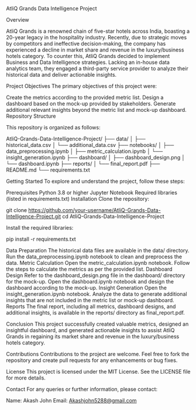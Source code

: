 AtliQ Grands Data Intelligence Project

Overview

AtliQ Grands is a renowned chain of five-star hotels across India, boasting a 20-year legacy in the hospitality industry. Recently, due to strategic moves by competitors and ineffective decision-making, the company has experienced a decline in market share and revenue in the luxury/business hotels category. To counter this, AtliQ Grands decided to implement Business and Data Intelligence strategies. Lacking an in-house data analytics team, they engaged a third-party service provider to analyze their historical data and deliver actionable insights.

Project Objectives
The primary objectives of this project were:

Create the metrics according to the provided metric list.
Design a dashboard based on the mock-up provided by stakeholders.
Generate additional relevant insights beyond the metric list and mock-up dashboard.
Repository Structure

This repository is organized as follows:

AtliQ-Grands-Data-Intelligence-Project/
├── data/
│   ├── historical_data.csv
│   └── additional_data.csv
├── notebooks/
│   ├── data_preprocessing.ipynb
│   ├── metric_calculation.ipynb
│   └── insight_generation.ipynb
├── dashboard/
│   ├── dashboard_design.png
│   └── dashboard.ipynb
├── reports/
│   └── final_report.pdf
├── README.md
└── requirements.txt

Getting Started
To explore and understand the project, follow these steps:

Prerequisites
Python 3.8 or higher
Jupyter Notebook
Required libraries (listed in requirements.txt)
Installation
Clone the repository:

git clone https://github.com/your-username/AtliQ-Grands-Data-Intelligence-Project.git
cd AtliQ-Grands-Data-Intelligence-Project

Install the required libraries:

pip install -r requirements.txt

Data Preparation
The historical data files are available in the data/ directory.
Run the data_preprocessing.ipynb notebook to clean and preprocess the data.
Metric Calculation
Open the metric_calculation.ipynb notebook.
Follow the steps to calculate the metrics as per the provided list.
Dashboard Design
Refer to the dashboard_design.png file in the dashboard/ directory for the mock-up.
Open the dashboard.ipynb notebook and design the dashboard according to the mock-up.
Insight Generation
Open the insight_generation.ipynb notebook.
Analyze the data to generate additional insights that are not included in the metric list or mock-up dashboard.
Reports
The final report, including all metrics, dashboard designs, and additional insights, is available in the reports/ directory as final_report.pdf.

Conclusion
This project successfully created valuable metrics, designed an insightful dashboard, and generated actionable insights to assist AtliQ Grands in regaining its market share and revenue in the luxury/business hotels category.

Contributions
Contributions to the project are welcome. Feel free to fork the repository and create pull requests for any enhancements or bug fixes.

License
This project is licensed under the MIT License. See the LICENSE file for more details.

Contact
For any queries or further information, please contact:

Name: Akash John 
Email: Akashjohn5288@gmail.com
